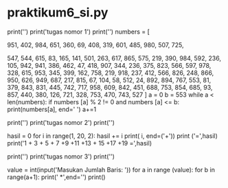 # praktikum6_si.py
print('')
print('tugas nomor 1')
print('')
numbers = [

 951, 402, 984, 651, 360, 69, 408, 319, 601, 485, 980, 507, 725, 

547, 544, 615, 83, 165, 141, 501, 263, 617, 865, 575, 219, 390, 
984, 592, 236, 105, 942, 941, 386, 462, 47, 418, 907, 344, 236, 
375, 823, 566, 597, 978, 328, 615, 953, 345, 399, 162, 758, 219, 
918, 237, 412, 566, 826, 248, 866, 950, 626, 949, 687, 217, 815, 
67, 104, 58, 512, 24, 892, 894, 767, 553, 81, 379, 843, 831, 445, 
742, 717, 958, 609, 842, 451, 688, 753, 854, 685, 93, 857, 440, 
380, 126, 721, 328, 753, 470, 743, 527
]
a = 0 
b = 553
while a < len(numbers):
    if numbers [a] % 2 != 0 and numbers [a] <= b:
        print(numbers[a], end=' ')
    a+=1

print('')
print('tugas nomor 2')
print('')


hasil = 0
for i in range(1, 20, 2):
    hasil += i
    print( i, end=('+'))
print ('=',hasil)
print('1 + 3 + 5 + 7 +9 +11 +13 + 15 +17 +19 =',hasil)

print('')
print('tugas nomor 3')
print('')

value = int(input('Masukan Jumlah Baris: '))
for a in range (value):
    for b in range(a+1):
        print(' *',end='')
    print()
